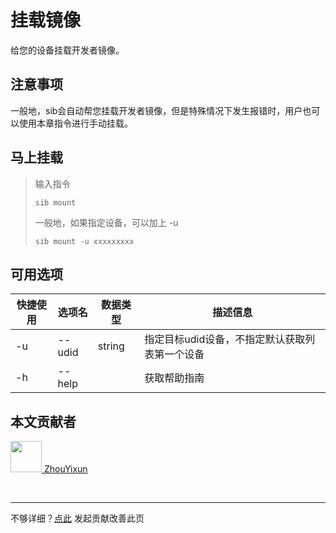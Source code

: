 # 挂载镜像

给您的设备挂载开发者镜像。

## 注意事项
一般地，sib会自动帮您挂载开发者镜像，但是特殊情况下发生报错时，用户也可以使用本章指令进行手动挂载。

## 马上挂载

> 输入指令
> ```
> sib mount
> ```
> 
> 一般地，如果指定设备，可以加上 -u
> ```
> sib mount -u xxxxxxxxx
> ```

## 可用选项

|  快捷使用 | 选项名  | 数据类型 | 描述信息 |
|  ----  | ----  | ---- | ---- |
| -u  | --udid | string | 指定目标udid设备，不指定默认获取列表第一个设备  |
| -h  | --help | |  获取帮助指南  |

## 本文贡献者
<div class="cont">
<a href="https://gitee.com/ZhouYixun" target="_blank">
<img src="https://portrait.gitee.com/uploads/avatars/user/2698/8096045_ZhouYixun_1645499109.png!avatar100" width="50"/>
<span>ZhouYixun</span>
</a>
</div>


&nbsp;
&nbsp;
***
不够详细？[点此](https://gitee.com/sonic-cloud/sonic-cloud/edit/master/src/markdown/sib/sib-mount.md) 发起贡献改善此页